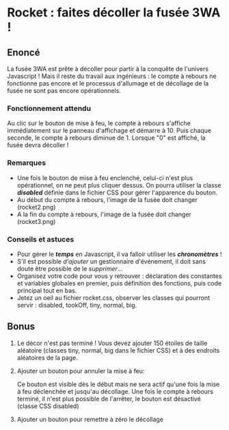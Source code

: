 # Rocket : faites décoller la fusée 3WA !

## Enoncé

La fusée 3WA est prête à décoller pour partir à la conquête de l'univers Javascript !
Mais il reste du travail aux ingénieurs : le compte à rebours ne fonctionne pas encore et le processus d'allumage et de décollage de la fusée ne sont pas encore opérationnels.

### Fonctionnement attendu

Au clic sur le bouton de mise à feu, le compte à rebours s'affiche immédiatement sur le panneau d'affichage et démarre à 10.  Puis chaque seconde, le compte à rebours diminue de 1. Lorsque "0" est affiché, la fusée devra décoller !

### Remarques

- Une fois le bouton de mise à feu enclenché, celui-ci n'est plus opérationnel, on ne peut plus cliquer dessus. On pourra utiliser la classe ***disabled*** définie dans le fichier CSS pour gérer l'apparence du bouton.
- Au début du compte à rebours, l'image de la fusée doit changer (rocket2.png)
- A la fin du compte à rebours, l'image de la fusée doit changer (rocket3.png)

### Conseils et astuces

- Pour gérer le ***temps*** en Javascript, il va falloir utiliser les ***chronomètres*** !
- S'il est possible *d'ajouter* un gestionnaire d'événement, il doit sans doute être possible de le *supprimer*...
- Organisez votre code pour vous y retrouver : déclaration des constantes et variables globales en premier, puis définition des fonctions, puis code principal tout en bas.
- Jetez un oeil au fichier rocket.css, observer les classes qui pourront servir : disabled, tookOff, tiny, normal, big.

## Bonus

1. Le décor n'est pas terminé ! Vous devez ajouter 150 étoiles de taille aléatoire (classes tiny, normal, big dans le fichier CSS)
 et à des endroits aléatoires de la page.
2. Ajouter un bouton pour annuler la mise à feu:

    Ce bouton est visible dès le début mais ne sera actif qu'une fois la mise à feu déclenchée et jusqu'au décollage.
    Une fois le compte à rebours terminé, il n'est plus possible de l'arrêter, le bouton est désactivé (classe CSS disabled)
3. Ajouter un bouton pour remettre à zéro le décollage
